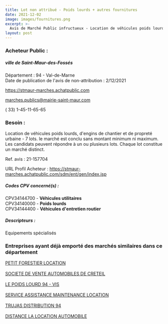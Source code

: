 ```yaml
---
title: Lot non attribué - Poids lourds + autres fournitures
date: 2021-12-02
image: images/fournitures.png
excerpt: >-
  Avis de Marché Public infructueux - Location de véhicules poids lourds, d'engins de chantier et de propreté urbaine
layout: post
---
```


### Acheteur Public :
##### ville de Saint-Maur-des-Fossés
Département : 94 - Val-de-Marne<br/>
Date de publication de l'avis de non-attribution : 2/12/2021


https://stmaur-marches.achatpublic.com

marches.publics@mairie-saint-maur.com

( 33) 1-45-11-65-65
### Besoin :

Location de véhicules poids lourds, d'engins de chantier et de propreté urbaine - 7 lots. le marché est conclu sans montant minimum ni maximum. Les candidats peuvent répondre à un ou plusieurs lots. Chaque lot constitue un marché distinct.

Ref. avis : 21-157704

URL Profil Acheteur : https://stmaur-marches.achatpublic.com/sdm/ent/gen/index.jsp

##### Codes CPV concerné(s) :
CPV34144700 - **Véhicules utilitaires** <br/>
CPV34140000 - **Poids lourds** <br/>
CPV34144400 - **Véhicules d'entretien routier** <br/>

##### Descripteurs :
Equipements spécialisés <br/>

### Entreprises ayant déjà emporté des marchés similaires dans ce département
<a href="/entreprise-544/siren-300571049">PETIT FORESTIER LOCATION</a><br/><br/>
<a href="/entreprise-544/siren-304668478">SOCIETE DE VENTE AUTOMOBILES DE CRETEIL</a><br/><br/>
<a href="/entreprise-547/siren-330388240">LE POIDS LOURD 94 - VIS</a><br/><br/>
<a href="/entreprise-555/siren-398907311">SERVICE ASSISTANCE MAINTENANCE LOCATION</a><br/><br/>
<a href="/entreprise-581/siren-842686115">TRUJAS DISTRIBUTION 94</a><br/><br/>
<a href="/entreprise-582/siren-950376566">DISTANCE LA LOCATION AUTOMOBILE</a><br/><br/>
